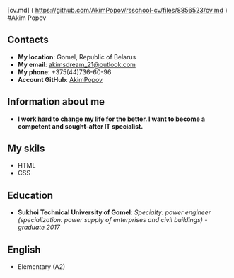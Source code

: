 [cv.md] ( https://github.com/AkimPopov/rsschool-cv/files/8856523/cv.md )
#Akim Popov
## Contacts
- **My location**: Gomel, Republic of Belarus
- **My email**: akimsdream_21@outlook.com
- **My phone**: +375(44)736-60-96
- **Account GitHub**: [AkimPopov](https://github.com/AkimPopov)
## Information about me
- **I work hard to change my life for the better.  I want to become a competent and sought-after IT specialist.**
## My skils
- HTML
- CSS
## Education
- **Sukhoi Technical University of Gomel**: *Specialty: power engineer (specialization: power supply of enterprises and civil buildings) - graduate 2017*
## English
- Elementary (A2)
